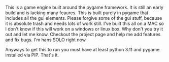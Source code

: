 This is a game engine built around the pygame framework. It is still an early build and is lacking many feaures. This is built purely in pygame that includes all the gui elements. 
Please forgive some of the gui stuff, because it is absolute trash and needs lots of work still. I've built this all on a MAC so I don't know if this will work on a windows or linux box. Why don't you try it out and let me know.
Checkout the project page and help me add features and fix bugs. I'm hans SOLO right now. 

Anyways to get this to run you must have at least python 3.11 and pygame installed via PIP. That's it.

